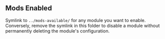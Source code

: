 Mods Enabled
------------

Symlink to `../mods-available/` for any module you want to enable. Conversely, remove the symlink
in this folder to disable a module without permanently deleting the module's configuration.

